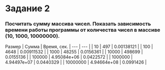 # Задание 2

### Посчитать сумму массива чисел. Показать зависимость времени работы программы от количества чисел в массиве (10, 1000, 10000000).

Размер | Сумма | Время, сек.
| --- | --- |
| 10 | 497 | 0.00138121 |
| 100 | 4648 | 0.00911532 |
| 1000 | 48255 | 0.0156361 |
| 10000 | 498699 | 0.0155136 |
| 100000 | 4.95084e+06 | 0.0422572 |
| 1000000 | 4.94497e+07 | 0.0440329 |
| 10000000 | 4.94664e+08 | 0.0991426 |
